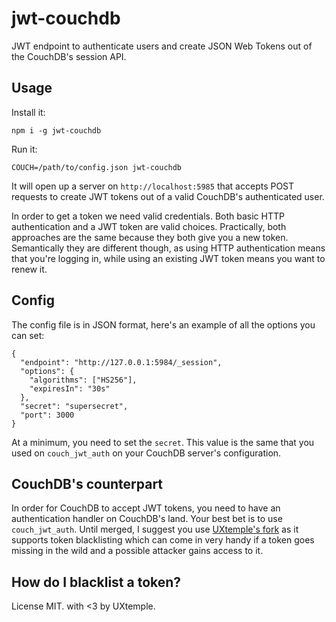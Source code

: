 # jwt-couchdb

JWT endpoint to authenticate users and create JSON Web Tokens out of the CouchDB's session API.

## Usage

Install it:
```
npm i -g jwt-couchdb
```

Run it:
```
COUCH=/path/to/config.json jwt-couchdb
```

It will open up a server on `http://localhost:5985` that accepts POST requests to create JWT
tokens out of a valid CouchDB's authenticated user.

In order to get a token we need valid credentials. Both basic HTTP authentication and a JWT token
are valid choices.
Practically, both approaches are the same because they both give you a new token.
Semantically they are different though, as using HTTP authentication means that you're logging in,
while using an existing JWT token means you want to renew it.

## Config

The config file is in JSON format, here's an example of all the options you can set:

```
{
  "endpoint": "http://127.0.0.1:5984/_session",
  "options": {
    "algorithms": ["HS256"],
    "expiresIn": "30s"
  },
  "secret": "supersecret",
  "port": 3000
}
```

At a minimum, you need to set the `secret`. This value is the same that you used on
`couch_jwt_auth` on your CouchDB server's configuration.

## CouchDB's counterpart

In order for CouchDB to accept JWT tokens, you need to have an authentication handler on CouchDB's
land. Your best bet is to use `couch_jwt_auth`.
Until merged, I suggest you use [UXtemple's
fork](https://github.com/UXtemple/couch_jwt_auth) as it supports token
blacklisting which can come in very handy if a token goes missing in the wild and a possible
attacker gains access to it.

## How do I blacklist a token?

License MIT.
with <3 by UXtemple.
